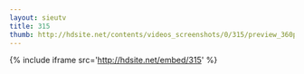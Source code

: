 ```yaml
---
layout: sieutv
title: 315
thumb: http://hdsite.net/contents/videos_screenshots/0/315/preview_360p.mp4.jpg
---
```

{% include iframe src='http://hdsite.net/embed/315' %}
 
